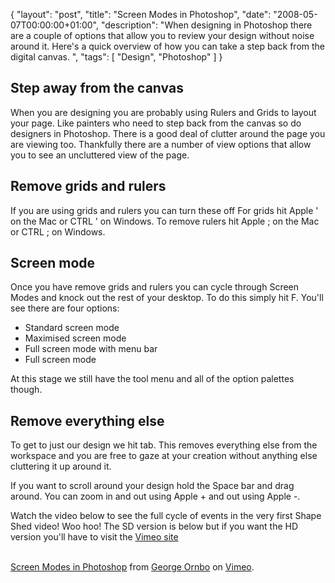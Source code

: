 {
  "layout": "post",
  "title": "Screen Modes in Photoshop",
  "date": "2008-05-07T00:00:00+01:00",
  "description": "When designing in Photoshop there are a couple of options that allow you to review your design without noise around it. Here's a quick overview of how you can take a step back from the digital canvas. ",
  "tags": [
    "Design",
    "Photoshop"
  ]
}

## Step away from the canvas

When you are designing you are probably using Rulers and Grids to layout your page. Like painters who need to step back from the canvas so do designers in Photoshop. There is a good deal of clutter around the page you are viewing too. Thankfully there are a number of view options that allow you to see an uncluttered view of the page.

## Remove grids and rulers

If you are using grids and rulers you can turn these off For grids hit Apple ' on the Mac or CTRL ' on Windows. To remove rulers hit Apple ; on the Mac or CTRL ; on Windows. 

## Screen mode

Once you have remove grids and rulers you can cycle through Screen Modes and knock out the rest of your desktop. To do this simply hit F. You'll see there are four options:

*   Standard screen mode
*   Maximised screen mode
*   Full screen mode with menu bar
*   Full screen mode

At this stage we still have the tool menu and all of the option palettes though.

## Remove everything else

To get to just our design we hit tab. This removes everything else from the workspace and you are free to gaze at your creation without anything else cluttering it up around it. 

If you want to scroll around your design hold the Space bar and drag around. You can zoom in and out using Apple + and out using Apple -.

Watch the video below to see the full cycle of events in the very first Shape Shed video! Woo hoo! The SD version is below but if you want the HD version you'll have to visit the [Vimeo site][1]

<object type="application/x-shockwave-flash" width="400" height="300" data="http://www.vimeo.com/moogaloop.swf?clip_id=985417&amp;server=www.vimeo.com&amp;fullscreen=1&amp;show_title=1&amp;show_byline=1&amp;show_portrait=0&amp;color=">	<param name="quality" value="best" />	<param name="allowfullscreen" value="true" />	<param name="scale" value="showAll" />	<param name="movie" value="http://www.vimeo.com/moogaloop.swf?clip_id=985417&amp;server=www.vimeo.com&amp;fullscreen=1&amp;show_title=1&amp;show_byline=1&amp;show_portrait=0&amp;color=" /></object><br /><a href="http://www.vimeo.com/985417?pg=embed&sec=985417">Screen Modes in Photoshop</a> from <a href="http://www.vimeo.com/user472031?pg=embed&sec=985417">George Ornbo</a> on <a href="http://vimeo.com?pg=embed&sec=985417">Vimeo</a>.

 [1]: http://www.vimeo.com/985417
